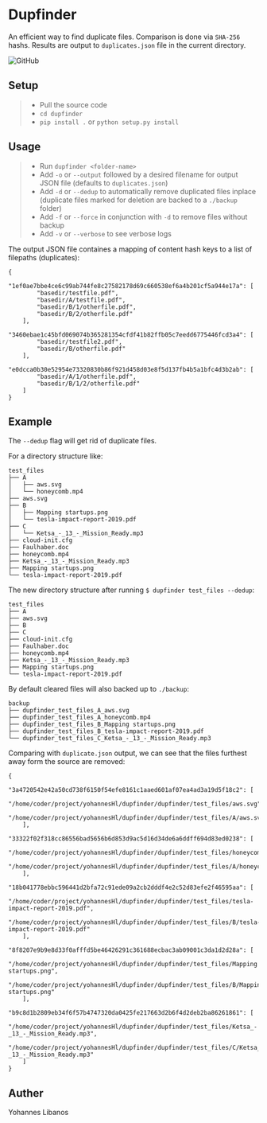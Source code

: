 # Dupfinder

An efficient way to find duplicate files.
Comparison is done via `SHA-256` hashs. Results are output to `duplicates.json` file in the current directory.

![GitHub](https://img.shields.io/github/license/yohannesHL/dupfinder)

## Setup

> - Pull the source code
> - `cd dupfinder`
> - `pip install .` or `python setup.py install`

## Usage

> - Run `dupfinder <folder-name>`
> - Add `-o` or `--output` followed by a desired filename for output JSON file (defaults to `duplicates.json`)
> - Add `-d` or `--dedup` to automatically remove duplicated files inplace (duplicate files marked for deletion are backed to a `./backup` folder)
> - Add `-f` or `--force` in conjunction with `-d` to remove files without backup
> - Add `-v` or `--verbose` to see verbose logs


The output JSON file containes a mapping of content hash keys to a list of filepaths (duplicates):
```
{
    "1ef0ae7bbe4ce6c99ab744fe8c27582178d69c660538ef6a4b201cf5a944e17a": [
        "basedir/testfile.pdf",
        "basedir/A/testfile.pdf",
        "basedir/B/1/otherfile.pdf",
        "basedir/B/2/otherfile.pdf"
    ],
    "3460ebae1c45bfd069074b365281354cfdf41b82ffb05c7eedd6775446fcd3a4": [
        "basedir/testfile2.pdf",
        "basedir/B/otherfile.pdf"
    ],
    "e0dcca0b30e52954e73320830b86f921d458d03e8f5d137fb4b5a1bfc4d3b2ab": [
        "basedir/A/1/otherfile.pdf",
        "basedir/B/1/2/otherfile.pdf"
    ]
}
```

## Example

The `--dedup` flag will get rid of duplicate files.

For a directory structure like:
```
test_files
├── A
│   ├── aws.svg
│   └── honeycomb.mp4
├── aws.svg
├── B
│   ├── Mapping startups.png
│   └── tesla-impact-report-2019.pdf
├── C
│   └── Ketsa_-_13_-_Mission_Ready.mp3
├── cloud-init.cfg
├── Faulhaber.doc
├── honeycomb.mp4
├── Ketsa_-_13_-_Mission_Ready.mp3
├── Mapping startups.png
└── tesla-impact-report-2019.pdf

```

The new directory structure after running `$ dupfinder test_files --dedup`:
```
test_files
├── A
├── aws.svg
├── B
├── C
├── cloud-init.cfg
├── Faulhaber.doc
├── honeycomb.mp4
├── Ketsa_-_13_-_Mission_Ready.mp3
├── Mapping startups.png
└── tesla-impact-report-2019.pdf
```

By default cleared files will also backed up to `./backup`:
```
backup
├── dupfinder_test_files_A_aws.svg
├── dupfinder_test_files_A_honeycomb.mp4
├── dupfinder_test_files_B_Mapping startups.png
├── dupfinder_test_files_B_tesla-impact-report-2019.pdf
└── dupfinder_test_files_C_Ketsa_-_13_-_Mission_Ready.mp3
```

Comparing with `duplicate.json` output, we can see that the files furthest away form the source are removed:
```
{
    "3a4720542e42a50cd738f6150f54efe8161c1aaed601af07ea4ad3a19d5f18c2": [
        "/home/coder/project/yohannesHl/dupfinder/dupfinder/test_files/aws.svg",
        "/home/coder/project/yohannesHl/dupfinder/dupfinder/test_files/A/aws.svg"
    ],
    "33322f02f318cc86556bad5656b6d853d9ac5d16d34de6a6ddff694d83ed0238": [
        "/home/coder/project/yohannesHl/dupfinder/dupfinder/test_files/honeycomb.mp4",
        "/home/coder/project/yohannesHl/dupfinder/dupfinder/test_files/A/honeycomb.mp4"
    ],
    "18b041778ebbc596441d2bfa72c91ede09a2cb2dddf4e2c52d83efe2f46595aa": [
        "/home/coder/project/yohannesHl/dupfinder/dupfinder/test_files/tesla-impact-report-2019.pdf",
        "/home/coder/project/yohannesHl/dupfinder/dupfinder/test_files/B/tesla-impact-report-2019.pdf"
    ],
    "8f8207e9b9e8d33f0afffd5be46426291c361688ecbac3ab09001c3da1d2d28a": [
        "/home/coder/project/yohannesHl/dupfinder/dupfinder/test_files/Mapping startups.png",
        "/home/coder/project/yohannesHl/dupfinder/dupfinder/test_files/B/Mapping startups.png"
    ],
    "b9c8d1b2809eb34f6f57b4747320da0425fe217663d2b6f4d2deb2ba86261861": [
        "/home/coder/project/yohannesHl/dupfinder/dupfinder/test_files/Ketsa_-_13_-_Mission_Ready.mp3",
        "/home/coder/project/yohannesHl/dupfinder/dupfinder/test_files/C/Ketsa_-_13_-_Mission_Ready.mp3"
    ]
}
```


## Auther
Yohannes Libanos

